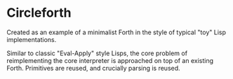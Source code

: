 # Circleforth

Created as an example of a minimalist Forth in the style of typical "toy" Lisp implementations.

Similar to classic "Eval-Apply" style Lisps, the core problem of reimplementing the core interpreter
is approached on top of an existing Forth. Primitives are reused, and crucially parsing is reused.
